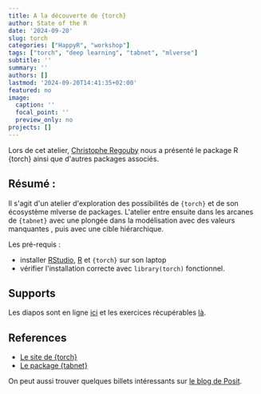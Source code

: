 ```yaml
---
title: A la découverte de {torch}
author: State of the R
date: '2024-09-20'
slug: torch
categories: ["HappyR", "workshop"]
tags: ["torch", "deep learning", "tabnet", "mlverse"]
subtitle: ''
summary: ''
authors: []
lastmod: '2024-09-20T14:41:35+02:00'
featured: no
image:
  caption: ''
  focal_point: ''
  preview_only: no
projects: []
---
```


Lors de cet atelier, [Christophe Regouby](https://github.com/cregouby) nous a présenté le package R {torch} ainsi que d'autres packages associés.

## Résumé :

Il s'agit d'un atelier d'exploration des possibilités de `{torch}` et de son écosystème mlverse de packages. L'atelier entre ensuite dans les arcanes de `{tabnet}` avec une plongée dans la modélisation avec des valeurs manquantes , puis avec une cible hiérarchique. 

Les pré-requis : 
- installer [RStudio](https://posit.co/downloads/), [R](https://cran.r-project.org/) et `{torch}` sur son laptop
- vérifier l'installation correcte avec `library(torch)` fonctionnel.

## Supports

Les diapos sont en ligne  [ici](https://cregouby.github.io/HappyR_torch_slides/)
et les exercices récupérables [là](https://github.com/cregouby/HappyR_torch).


## References

- [Le site de {torch}](https://torch.mlverse.org/)      
- [Le package {tabnet}](https://cran.r-project.org/package=tabnet)

On peut aussi trouver quelques billets intéressants sur [le blog de Posit](https://blogs.rstudio.com/ai/).
